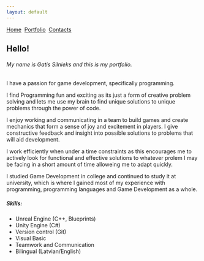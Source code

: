 ```yaml
---
layout: default
---
```


[Home](./)&nbsp;&nbsp;[Portfolio](./portfolio.html)&nbsp;&nbsp;[Contacts](./Contacts.html)

## Hello!

###### My name is Gatis Silnieks and this is my portfolio.

I have a passion for game development, specifically programming.

I find Programming fun and exciting as its just a form of creative problem solving and lets me use my brain to find unique solutions to unique problems through the power of code.

I enjoy working and communicating in a team to build games and create mechanics that form a sense of joy and excitement in players. I give constructive feedback and insight into possible solutions to problems that will aid development.

I work efficiently when under a time constraints as this encourages me to actively look for functional and effective solutions to whatever prolem I may be facing in a short amount of time alloweing me to adapt quickly.

I studied Game Development in college and continued to study it at university, which is where I gained most of my experience with programming, programming languages and Game Development as a whole.

##### Skills:

*	Unreal Engine (C++, Blueprints)
*	Unity Engine (C#)
*	Version control (Git)
*	Visual Basic
*	Teamwork and Communication
*	Bilingual (Latvian/English)
 

